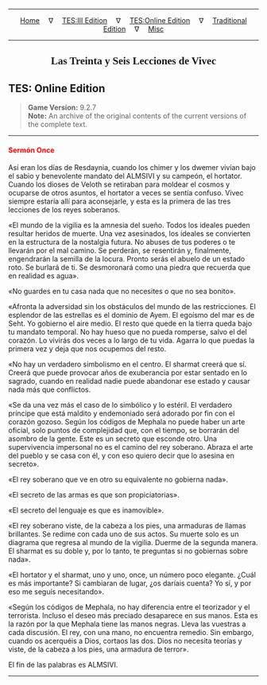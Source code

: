
---

<!-- Jekyll Page Links -->

<center>
<a href="../../../../index.html">Home</a>
&emsp;&nabla;&emsp;
<a href="../../../index-tes3.html">TES:III Edition</a>
&emsp;&nabla;&emsp;
<a href="../../../index-teso.html">TES:Online Edition</a>
&emsp;&nabla;&emsp;
<a href="../../../index-traditional.html">Traditional Edition</a>
&emsp;&nabla;&emsp;
<a href="../../../index-misc.html">Misc</a>
</center>

<!-- Markdown Body Below: -->

---

<center>
<h2><span style="font-family:Georgia">Las Treinta y Seis Lecciones de Vivec</span></h2>
</center>

## TES: Online Edition

> __Game Version:__ 9.2.7\
> __Note:__ An archive of the original contents of the current versions of the complete text.

---

#### <span style="color:red">Sermón Once</span>

Así eran los días de Resdaynia, cuando los chimer y los dwemer vivían bajo el sabio y benevolente mandato del ALMSIVI y su campeón, el hortator. Cuando los dioses de Veloth se retiraban para moldear el cosmos y ocuparse de otros asuntos, el hortator a veces se sentía confuso. Vivec siempre estaría allí para aconsejarle, y esta es la primera de las tres lecciones de los reyes soberanos.

«El mundo de la vigilia es la amnesia del sueño. Todos los ideales pueden resultar heridos de muerte. Una vez asesinados, los ideales se convierten en la estructura de la nostalgia futura. No abuses de tus poderes o te llevarán por el mal camino. Se perderán, se resentirán y, finalmente, engendrarán la semilla de la locura. Pronto serás el abuelo de un estado roto. Se burlará de ti. Se desmoronará como una piedra que recuerda que en realidad es agua».

«No guardes en tu casa nada que no necesites o que no sea bonito».

«Afronta la adversidad sin los obstáculos del mundo de las restricciones. El esplendor de las estrellas es el dominio de Ayem. El egoísmo del mar es de Seht. Yo gobierno el aire medio. El resto que quede en la tierra queda bajo tu mandato temporal. No hay hueso que no pueda romperse, salvo el del corazón. Lo vivirás dos veces a lo largo de tu vida. Agarra lo que puedas la primera vez y deja que nos ocupemos del resto.

«No hay un verdadero simbolismo en el centro. El sharmat creerá que sí. Creerá que puede provocar años de exuberancia por estar sentado en lo sagrado, cuando en realidad nadie puede abandonar ese estado y causar nada más que conflictos.

«Se da una vez más el caso de lo simbólico y lo estéril. El verdadero príncipe que está maldito y endemoniado será adorado por fin con el corazón gozoso. Según los códigos de Mephala no puede haber un arte oficial, solo puntos de complejidad que, con el tiempo, se borrarán del asombro de la gente. Este es un secreto que esconde otro. Una supervivencia impersonal no es el camino del rey soberano. Abraza el arte del pueblo y se casa con él, y con eso quiero decir que lo asesina en secreto».

«El rey soberano que ve en otro su equivalente no gobierna nada».

«El secreto de las armas es que son propiciatorias».

«El secreto del lenguaje es que es inamovible».

«El rey soberano viste, de la cabeza a los pies, una armaduras de llamas brillantes. Se redime con cada uno de sus actos. Su muerte solo es un diagrama que regresa al mundo de la vigilia. Duerme de la segunda manera. El sharmat es su doble y, por lo tanto, te preguntas si no gobiernas sobre nada».

«El hortator y el sharmat, uno y uno, once, un número poco elegante. ¿Cuál es más importante? Si cambiaran de lugar, ¿os daríais cuenta? Yo sí, y por eso me seguís necesitando».

«Según los códigos de Mephala, no hay diferencia entre el teorizador y el terrorista. Incluso el deseo más preciado desaparece en sus manos. Esta es la razón por la que Mephala tiene las manos negras. Lleva las vuestras a cada discusión. El rey, con una mano, no encuentra remedio. Sin embargo, cuando os acerquéis a Dios, cortaos las dos. Dios no necesita teorías y viste, de la cabeza a los pies, una armadura de terror».

El fin de las palabras es ALMSIVI.

---

